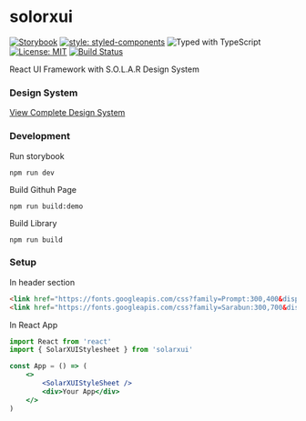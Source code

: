 # solorxui

[![Storybook](https://cdn.jsdelivr.net/gh/storybookjs/brand@master/badge/badge-storybook.svg)](https://s-o-l-a-r.github.io/solarxui)
[![style: styled-components](https://img.shields.io/badge/style-%F0%9F%92%85%20styled--components-orange.svg?colorB=daa357&colorA=db748e)](https://github.com/styled-components/styled-components)
![Typed with TypeScript](https://flat.badgen.net/badge/icon/Typed?icon=typescript&label&labelColor=blue&color=555555)
[![License: MIT](https://img.shields.io/badge/License-MIT-yellow.svg)](https://opensource.org/licenses/MIT)
[![Build Status](https://travis-ci.org/S-O-L-A-R/solarxui.svg?branch=master)](https://travis-ci.org/S-O-L-A-R/solarxui)



React UI Framework with S.O.L.A.R Design System

### Design System

[View Complete Design System](https://www.figma.com/file/yDUxOHgrebpOtAghOzpspq/Solar-Design-System?node-id=0%3A1)

### Development

Run storybook
```
npm run dev
```

Build Githuh Page
```
npm run build:demo
```

Build Library
```
npm run build
```

### Setup

In header section

```html
<link href="https://fonts.googleapis.com/css?family=Prompt:300,400&display=swap&subset=thai" rel="stylesheet">
<link href="https://fonts.googleapis.com/css?family=Sarabun:300,700&display=swap&subset=thai" rel="stylesheet">
```

In React App

```jsx
import React from 'react'
import { SolarXUIStylesheet } from 'solarxui'

const App = () => (
    <>
        <SolarXUIStyleSheet />
        <div>Your App</div>
    </>
)
```
